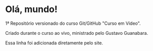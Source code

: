 # Olá, mundo!
 1ª Repositório versionado do curso Git/GitHub "Curso em Vídeo".

 Criado durante o curso ao vivo, ministrado pelo Gustavo Guanabara.

 Essa linha foi adicionada diretamente pelo site.
